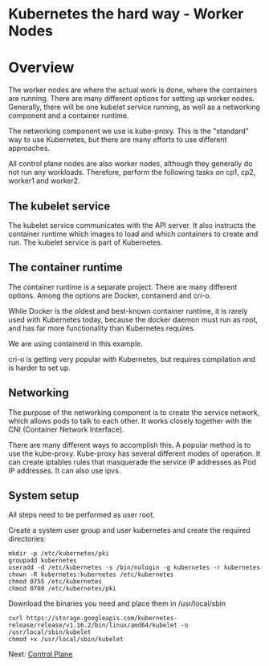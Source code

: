 # Kubernetes the hard way - Worker Nodes

# Overview

The worker nodes are where the actual work is done, where the containers are
running. There are many different options for setting up worker nodes.
Generally, there will be one kubelet service running, as well as a networking
component and a container runtime.

The networking component we use is kube-proxy. This is the "standard" way to
use Kubernetes, but there are many efforts to use different approaches.

All control plane nodes are also worker nodes, although they generally do not
run any workloads. Therefore, perform the following tasks on cp1, cp2, worker1
and worker2.

## The kubelet service

The kubelet service communicates with the API server. It also instructs the
container runtime which images to load and which containers to create and run.
The kubelet service is part of Kubernetes.

## The container runtime

The container runtime is a separate project. There are many different options.
Among the options are Docker, containerd and cri-o.

While Docker is the oldest and best-known container runtime, it is rarely used
with Kubernetes today, because the docker daemon must run as root, and has far
more functionality than Kubernetes requires.

We are using containerd in this example.

cri-o is getting very popular with Kubernetes, but requires compilation and is
harder to set up.

## Networking

The purpose of the networking component is to create the service network, which
allows pods to talk to each other. It works closely together with the CNI
(Container Network Interface).

There are many different ways to accomplish this. A popular method is to use
the kube-proxy. Kube-proxy has several different modes of operation. It can
create iptables rules that masquerade the service IP addresses as Pod IP
addresses. It can also use ipvs.

## System setup

All steps need to be performed as user root.

Create a system user group and user kubernetes and create the required
directories:

    mkdir -p /etc/kubernetes/pki
    groupadd kubernetes
    useradd -d /etc/kubernetes -s /bin/nologin -g kubernetes -r kubernetes
    chown -R kubernetes:kubernetes /etc/kubernetes
    chmod 0755 /etc/kubernetes
    chmod 0700 /etc/kubernetes/pki

Download the binaries you need and place them in /usr/local/sbin

    curl https://storage.googleapis.com/kubernetes-release/release/v1.16.2/bin/linux/amd64/kubelet -o /usr/local/sbin/kubelet
    chmod +x /usr/local/sbin/kubelet
    


Next: [Control Plane](./cp.md)

